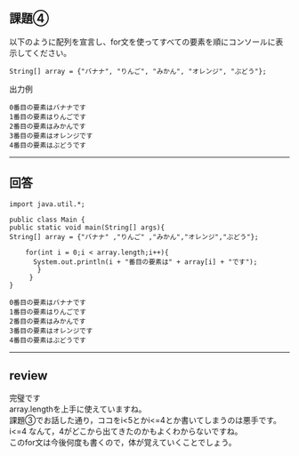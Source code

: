 ## 課題④
以下のように配列を宣言し、for文を使ってすべての要素を順にコンソールに表示してください。
~~~
String[] array = {"バナナ", "りんご", "みかん", "オレンジ", "ぶどう"};
~~~
出力例
~~~
0番目の要素はバナナです
1番目の要素はりんごです
2番目の要素はみかんです
3番目の要素はオレンジです
4番目の要素はぶどうです
~~~

---

## 回答
~~~
import java.util.*;

public class Main {
public static void main(String[] args){
String[] array = {"バナナ" ,"りんご" ,"みかん","オレンジ","ぶどう"};

    for(int i = 0;i < array.length;i++){
      System.out.println(i + "番目の要素は" + array[i] + "です");
       }
     }
}

0番目の要素はバナナです
1番目の要素はりんごです
2番目の要素はみかんです
3番目の要素はオレンジです
4番目の要素はぶどうです
~~~
---

## review

完璧です  
array.lengthを上手に使えていますね。  
課題③でお話した通り，ココをi<5とかi<=4とか書いてしまうのは悪手です。
i<=4 なんて，4がどこから出てきたのかもよくわからないですね。  
このfor文は今後何度も書くので，体が覚えていくことでしょう。